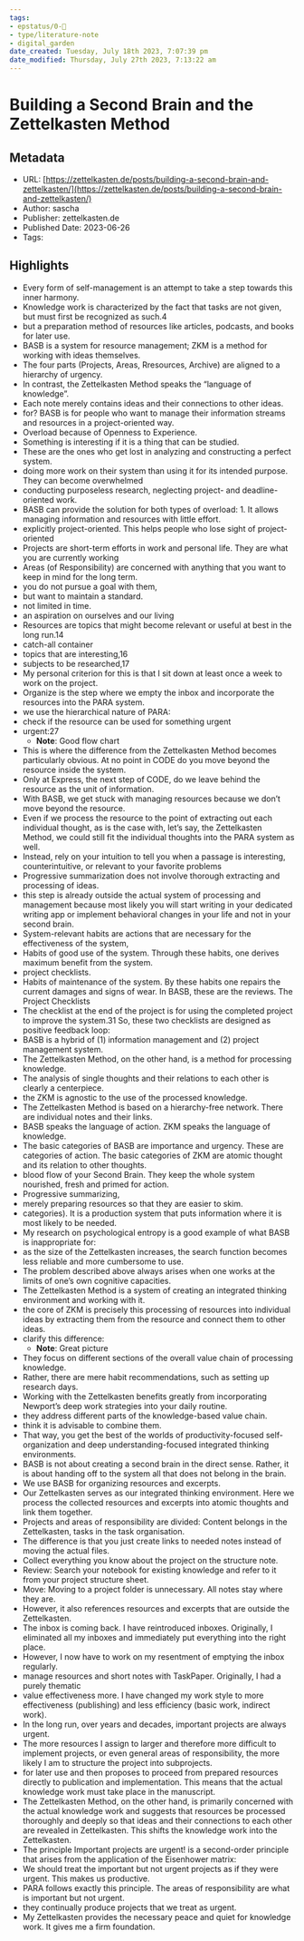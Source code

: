 ```yaml
---
tags: 
- epstatus/0-🌰
- type/literature-note
- digital_garden
date_created: Tuesday, July 18th 2023, 7:07:39 pm
date_modified: Thursday, July 27th 2023, 7:13:22 am
---
```

# Building a Second Brain and the Zettelkasten Method

## Metadata
* URL: [https://zettelkasten.de/posts/building-a-second-brain-and-zettelkasten/](https://zettelkasten.de/posts/building-a-second-brain-and-zettelkasten/)
* Author: sascha
* Publisher: zettelkasten.de
* Published Date: 2023-06-26
* Tags: 

## Highlights
* Every form of self-management is an attempt to take a step towards this inner harmony.
* Knowledge work is characterized by the fact that tasks are not given, but must first be recognized as such.4
* but a preparation method of resources like articles, podcasts, and books for later use.
* BASB is a system for resource management; ZKM is a method for working with ideas themselves.
* The four parts (Projects, Areas, Rresources, Archive) are aligned to a hierarchy of urgency.
* In contrast, the Zettelkasten Method speaks the “language of knowledge”.
* Each note merely contains ideas and their connections to other ideas.
* for? BASB is for people who want to manage their information streams and resources in a project-oriented way.
* Overload because of Openness to Experience.
* Something is interesting if it is a thing that can be studied.
* These are the ones who get lost in analyzing and constructing a perfect system.
* doing more work on their system than using it for its intended purpose. They can become overwhelmed
* conducting purposeless research, neglecting project- and deadline-oriented work.
* BASB can provide the solution for both types of overload: 1. It allows managing information and resources with little effort.
* explicitly project-oriented. This helps people who lose sight of project-oriented
* Projects are short-term efforts in work and personal life. They are what you are currently working
* Areas (of Responsibility) are concerned with anything that you want to keep in mind for the long term.
* you do not pursue a goal with them,
* but want to maintain a standard.
* not limited in time.
* an aspiration on ourselves and our living
* Resources are topics that might become relevant or useful at best in the long run.14
* catch-all container
* topics that are interesting,16
* subjects to be researched,17
* My personal criterion for this is that I sit down at least once a week to work on the project.
* Organize is the step where we empty the inbox and incorporate the resources into the PARA system.
* we use the hierarchical nature of PARA:
* check if the resource can be used for something urgent
* urgent:27
  * **Note**: Good flow chart
* This is where the difference from the Zettelkasten Method becomes particularly obvious. At no point in CODE do you move beyond the resource inside the system.
* Only at Express, the next step of CODE, do we leave behind the resource as the unit of information.
* With BASB, we get stuck with managing resources because we don’t move beyond the resource.
* Even if we process the resource to the point of extracting out each individual thought, as is the case with, let’s say, the Zettelkasten Method, we could still fit the individual thoughts into the PARA system as well.
* Instead, rely on your intuition to tell you when a passage is interesting, counterintuitive, or relevant to your favorite problems
* Progressive summarization does not involve thorough extracting and processing of ideas.
* this step is already outside the actual system of processing and management because most likely you will start writing in your dedicated writing app or implement behavioral changes in your life and not in your second brain.
* System-relevant habits are actions that are necessary for the effectiveness of the system,
* Habits of good use of the system. Through these habits, one derives maximum benefit from the system.
* project checklists.
* Habits of maintenance of the system. By these habits one repairs the current damages and signs of wear. In BASB, these are the reviews. The Project Checklists
* The checklist at the end of the project is for using the completed project to improve the system.31 So, these two checklists are designed as positive feedback loop:
* BASB is a hybrid of (1) information management and (2) project management system.
* The Zettelkasten Method, on the other hand, is a method for processing knowledge.
* The analysis of single thoughts and their relations to each other is clearly a centerpiece.
* the ZKM is agnostic to the use of the processed knowledge.
* The Zettelkasten Method is based on a hierarchy-free network. There are individual notes and their links.
* BASB speaks the language of action. ZKM speaks the language of knowledge.
* The basic categories of BASB are importance and urgency. These are categories of action. The basic categories of ZKM are atomic thought and its relation to other thoughts.
* blood flow of your Second Brain. They keep the whole system nourished, fresh and primed for action.
* Progressive summarizing,
* merely preparing resources so that they are easier to skim.
* categories). It is a production system that puts information where it is most likely to be needed.
* My research on psychological entropy is a good example of what BASB is inappropriate for:
* as the size of the Zettelkasten increases, the search function becomes less reliable and more cumbersome to use.
* The problem described above always arises when one works at the limits of one’s own cognitive capacities.
* The Zettelkasten Method is a system of creating an integrated thinking environment and working with it.
* the core of ZKM is precisely this processing of resources into individual ideas by extracting them from the resource and connect them to other ideas.
* clarify this difference:
  * **Note**: Great picture
* They focus on different sections of the overall value chain of processing knowledge.
* Rather, there are mere habit recommendations, such as setting up research days.
* Working with the Zettelkasten benefits greatly from incorporating Newport’s deep work strategies into your daily routine.
* they address different parts of the knowledge-based value chain.
* think it is advisable to combine them.
* That way, you get the best of the worlds of productivity-focused self-organization and deep understanding-focused integrated thinking environments.
* BASB is not about creating a second brain in the direct sense. Rather, it is about handing off to the system all that does not belong in the brain.
* We use BASB for organizing resources and excerpts.
* Our Zettelkasten serves as our integrated thinking environment. Here we process the collected resources and excerpts into atomic thoughts and link them together.
* Projects and areas of responsibility are divided: Content belongs in the Zettelkasten, tasks in the task organisation.
* The difference is that you just create links to needed notes instead of moving the actual files.
* Collect everything you know about the project on the structure note.
* Review: Search your notebook for existing knowledge and refer to it from your project structure sheet.
* Move: Moving to a project folder is unnecessary. All notes stay where they are.
* However, it also references resources and excerpts that are outside the Zettelkasten.
* The inbox is coming back. I have reintroduced inboxes. Originally, I eliminated all my inboxes and immediately put everything into the right place.
* However, I now have to work on my resentment of emptying the inbox regularly.
* manage resources and short notes with TaskPaper. Originally, I had a purely thematic
* value effectiveness more. I have changed my work style to more effectiveness (publishing) and less efficiency (basic work, indirect work).
* In the long run, over years and decades, important projects are always urgent.
* The more resources I assign to larger and therefore more difficult to implement projects, or even general areas of responsibility, the more likely I am to structure the project into subprojects.
* for later use and then proposes to proceed from prepared resources directly to publication and implementation. This means that the actual knowledge work must take place in the manuscript.
* The Zettelkasten Method, on the other hand, is primarily concerned with the actual knowledge work and suggests that resources be processed thoroughly and deeply so that ideas and their connections to each other are revealed in Zettelkasten. This shifts the knowledge work into the Zettelkasten.
* The principle Important projects are urgent! is a second-order principle that arises from the application of the Eisenhower matrix:
* We should treat the important but not urgent projects as if they were urgent. This makes us productive.
* PARA follows exactly this principle. The areas of responsibility are what is important but not urgent.
* they continually produce projects that we treat as urgent.
* My Zettelkasten provides the necessary peace and quiet for knowledge work. It gives me a firm foundation.
